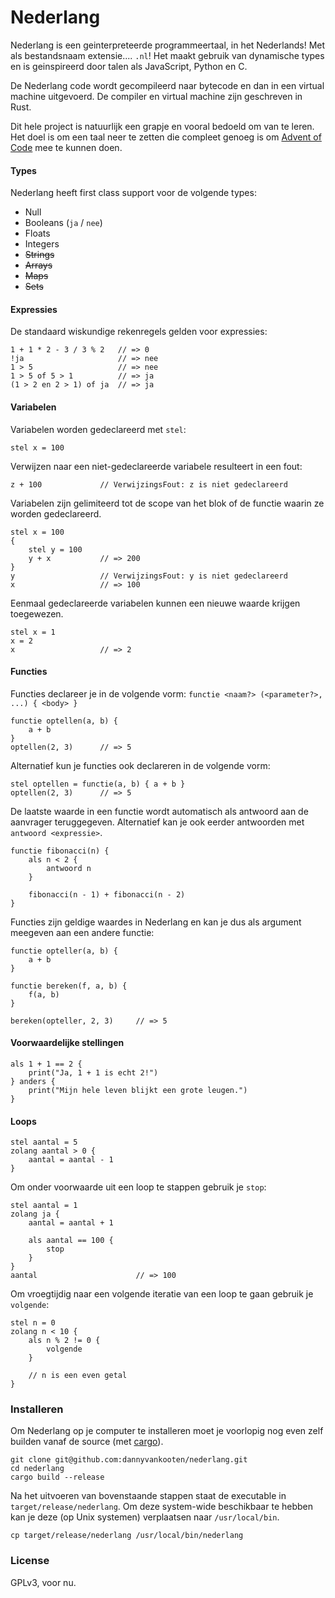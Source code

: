 # Nederlang 

Nederlang is een geinterpreteerde programmeertaal, in het Nederlands! Met als bestandsnaam extensie.... `.nl`! Het maakt gebruik van dynamische types en is geinspireerd door talen als JavaScript, Python en C.  

De Nederlang code wordt gecompileerd naar bytecode en dan in een virtual machine uitgevoerd. De compiler en virtual machine zijn geschreven in Rust.

Dit hele project is natuurlijk een grapje en vooral bedoeld om van te leren. Het doel is om een taal neer te zetten die compleet genoeg is om [Advent of Code](https://adventofcode.com/) mee te kunnen doen.

#### Types

Nederlang heeft first class support voor de volgende types:

- Null
- Booleans (`ja` / `nee`)
- Floats
- Integers
- ~~Strings~~ 
- ~~Arrays~~
- ~~Maps~~
- ~~Sets~~

#### Expressies

De standaard wiskundige rekenregels gelden voor expressies:

```
1 + 1 * 2 - 3 / 3 % 2   // => 0
!ja                     // => nee
1 > 5                   // => nee
1 > 5 of 5 > 1          // => ja
(1 > 2 en 2 > 1) of ja  // => ja
```

#### Variabelen

Variabelen worden gedeclareerd met `stel`:

```
stel x = 100
```

Verwijzen naar een niet-gedeclareerde variabele resulteert in een fout:

```
z + 100             // VerwijzingsFout: z is niet gedeclareerd
```

Variabelen zijn gelimiteerd tot de scope van het blok of de functie waarin ze worden gedeclareerd.

```
stel x = 100
{
    stel y = 100
    y + x           // => 200
}                   
y                   // VerwijzingsFout: y is niet gedeclareerd
x                   // => 100
```

Eenmaal gedeclareerde variabelen kunnen een nieuwe waarde krijgen toegewezen.

```
stel x = 1
x = 2
x                   // => 2
```

#### Functies

Functies declareer je in de volgende vorm: `functie <naam?> (<parameter?>, ...) { <body> }`

```
functie optellen(a, b) { 
    a + b 
}
optellen(2, 3)      // => 5
```

Alternatief kun je functies ook declareren in de volgende vorm:

```
stel optellen = functie(a, b) { a + b }
optellen(2, 3)      // => 5
```

De laatste waarde in een functie wordt automatisch als antwoord aan de aanvrager teruggegeven. Alternatief kan je ook eerder antwoorden met `antwoord <expressie>`.

```
functie fibonacci(n) {
    als n < 2 {
        antwoord n
    }

    fibonacci(n - 1) + fibonacci(n - 2)
}
```

Functies zijn geldige waardes in Nederlang en kan je dus als argument meegeven aan een andere functie:

```
functie opteller(a, b) {
    a + b
}

functie bereken(f, a, b) {
    f(a, b)
}

bereken(opteller, 2, 3)     // => 5
```

#### Voorwaardelijke stellingen

```
als 1 + 1 == 2 {
    print("Ja, 1 + 1 is echt 2!")
} anders {
    print("Mijn hele leven blijkt een grote leugen.")
}
```

#### Loops

```
stel aantal = 5
zolang aantal > 0 {
    aantal = aantal - 1
}
```

Om onder voorwaarde uit een loop te stappen gebruik je `stop`:

```
stel aantal = 1
zolang ja {
    aantal = aantal + 1

    als aantal == 100 {
        stop
    }
}
aantal                      // => 100
```

Om vroegtijdig naar een volgende iteratie van een loop te gaan gebruik je `volgende`:

```
stel n = 0
zolang n < 10 {
    als n % 2 != 0 {
        volgende
    }

    // n is een even getal
}
```

### Installeren

Om Nederlang op je computer te installeren moet je voorlopig nog even zelf builden vanaf de source (met [cargo](https://www.rust-lang.org/learn/get-started)).

```
git clone git@github.com:dannyvankooten/nederlang.git
cd nederlang
cargo build --release
```

Na het uitvoeren van bovenstaande stappen staat de executable in `target/release/nederlang`. Om deze system-wide beschikbaar te hebben kan je deze (op Unix systemen) verplaatsen naar `/usr/local/bin`.

```
cp target/release/nederlang /usr/local/bin/nederlang
```

### License

GPLv3, voor nu.